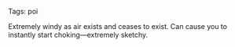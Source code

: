 Tags: poi

Extremely windy as air exists and ceases to exist. Can cause you to instantly start choking—extremely sketchy.